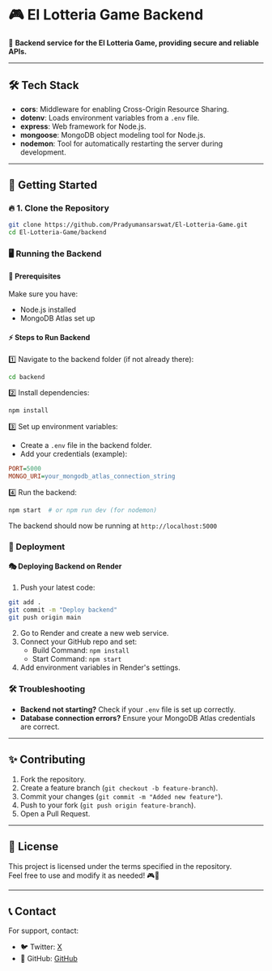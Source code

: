 # 🎮 El Lotteria Game Backend

🚀 **Backend service for the El Lotteria Game, providing secure and reliable APIs.**

---

## 🛠️ Tech Stack

- **cors**: Middleware for enabling Cross-Origin Resource Sharing.
- **dotenv**: Loads environment variables from a `.env` file.
- **express**: Web framework for Node.js.
- **mongoose**: MongoDB object modeling tool for Node.js.
- **nodemon**: Tool for automatically restarting the server during development.

---

## 🚀 Getting Started

### 🔥 1. Clone the Repository

```sh
git clone https://github.com/Pradyumansarswat/El-Lotteria-Game.git
cd El-Lotteria-Game/backend
```

### 🖥️ Running the Backend

#### 📌 Prerequisites
Make sure you have:
- Node.js installed
- MongoDB Atlas set up

#### ⚡ Steps to Run Backend

1️⃣ Navigate to the backend folder (if not already there):
```sh
cd backend
```
2️⃣ Install dependencies:
```sh
npm install
```
3️⃣ Set up environment variables:
- Create a `.env` file in the backend folder.
- Add your credentials (example):
```ini
PORT=5000
MONGO_URI=your_mongodb_atlas_connection_string
```
4️⃣ Run the backend:
```sh
npm start  # or npm run dev (for nodemon)
```
The backend should now be running at `http://localhost:5000`

### 🚀 Deployment

#### 🎭 Deploying Backend on Render

1. Push your latest code:
```sh
git add .
git commit -m "Deploy backend"
git push origin main
```
2. Go to Render and create a new web service.
3. Connect your GitHub repo and set:
   - Build Command: `npm install`
   - Start Command: `npm start`
4. Add environment variables in Render's settings.

### 🛠️ Troubleshooting

- **Backend not starting?** Check if your `.env` file is set up correctly.
- **Database connection errors?** Ensure your MongoDB Atlas credentials are correct.

---

## ✨ Contributing

1. Fork the repository.
2. Create a feature branch (`git checkout -b feature-branch`).
3. Commit your changes (`git commit -m "Added new feature"`).
4. Push to your fork (`git push origin feature-branch`).
5. Open a Pull Request.

---

## 📜 License

This project is licensed under the terms specified in the repository.  
Feel free to use and modify it as needed! 🎮🚀

---

## 📞 Contact

For support, contact:
- 🐦 Twitter: [X](https://x.com/PradyumanCodes)
- 📌 GitHub: [GitHub](https://github.com/Pradyumansarswat)

